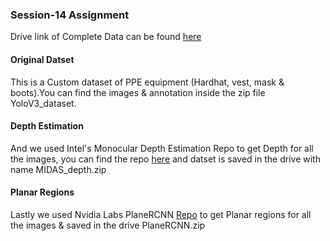 ### Session-14 Assignment

Drive link of Complete Data can be found [here](https://drive.google.com/drive/folders/1iAUV21T27LB1vPWBrHi6wD9nBReIxfp7?usp=sharing)

#### Original Datset

This is a Custom dataset of PPE equipment (Hardhat, vest, mask & boots).You can find the images & annotation inside the zip file YoloV3_dataset.

#### Depth Estimation
And we used Intel's Monocular Depth Estimation Repo to get Depth for all the images, you can find the repo [here](https://github.com/intel-isl/MiDaS) and datset is saved in the drive with name MIDAS_depth.zip

#### Planar Regions
Lastly we used Nvidia Labs PlaneRCNN [Repo](https://github.com/NVlabs/planercnn) to get Planar regions for all the images & saved in the drive PlaneRCNN.zip

